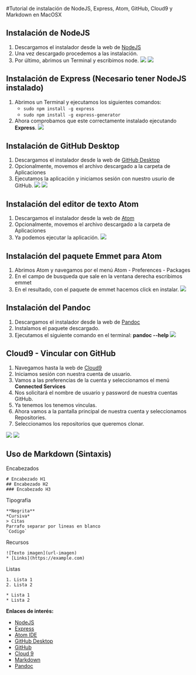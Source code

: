 #Tutorial de instalación de NodeJS, Express, Atom, GitHub, Cloud9 y Markdown en MacOSX

## Instalación de NodeJS

1. Descargamos el instalador desde la web de [NodeJS](https://nodejs.org/en/)
2. Una vez descargado procedemos a las instalación.
3. Por último, abrimos un Terminal y escribimos node.
![](images/node1.png) ![](images/node2.png)


## Instalación de Express (Necesario tener NodeJS instalado)

1. Abrimos un Terminal y ejecutamos los siguientes comandos:
    * `sudo npm install -g express`
    * `sudo npm install -g express-generator`
2. Ahora comprobamos que este correctamente instalado ejecutando **Express**.
![](images/express1.png)


## Instalación de GitHub Desktop

1. Descargamos el instalador desde la web de [GitHub Desktop](https://desktop.github.com)
2. Opcionalmente, movemos el archivo descargado a la carpeta de Aplicaciones
3. Ejecutamos la aplicación y iniciamos sesión con nuestro usurio de GitHub.
![](images/git1.png) ![](images/git2.png)


## Instalación del editor de texto Atom

1. Descargamos el instalador desde la web de [Atom](https://atom.io)
2. Opcionalmente, movemos el archivo descargado a la carpeta de Aplicaciones
3. Ya podemos ejecutar la aplicación.
![](images/atom1.png)


## Instalación del paquete Emmet para Atom

1. Abrimos Atom y navegamos por el menú Atom - Preferences - Packages
2. En el campo de busqueda que sale en la ventana derecha escribimos emmet
3. En el resultado, con el paquete de emmet hacemos click en instalar.
![](images/emmet1.png)


## Instalación del Pandoc

1. Descargamos el instalador desde la web de [Pandoc](http://pandoc.org)
2. Instalamos el paquete descargado.
3. Ejecutamos el siguiente comando en el terminal: **pandoc --help**
![](images/pandoc1.png)


## Cloud9 - Vincular con GitHub

1. Navegamos hasta la web de [Cloud9](https://c9.io)
2. Iniciamos sesión con nuestra cuenta de usuario.
3. Vamos a las preferencias de la cuenta y seleccionamos el menú **Connected Services**
4. Nos solicitará el nombre de usuario y password de nuestra cuentas GitHub.
5. Ya tenemos los tenemos vinculas.
6. Ahora vamos a la pantalla principal de nuestra cuenta y seleccionamos Repositories.
7. Seleccionamos los repositorios que queremos clonar.

![](images/cloud1.png) ![](images/cloud2.png)

## Uso de Markdown (Sintaxis)

Encabezados
```
# Encabezado H1
## Encabezado H2
### Encabezado H3
```
Tipografía
```
**Negrita**
*Cursiva*
> Citas
Parrafo separar por lineas en blanco
`Codigo`
```
Recursos
```
![Texto imagen](url-imagen)
* [Links](https://example.com)
```
Listas
```
1. Lista 1
2. Lista 2

* Lista 1
* Lista 2
```

**Enlaces de interés:**

* [NodeJS](https://nodejs.org)
* [Express](http://expressjs.com)
* [Atom IDE](https://atom.io)
* [GitHub Desktop](https://desktop.github.com)
* [GitHub](https://pages.github.com/)
* [Cloud 9](https://c9.io)
* [Markdown](http://daringfireball.net/projects/markdown/)
* [Pandoc](http://pandoc.org)